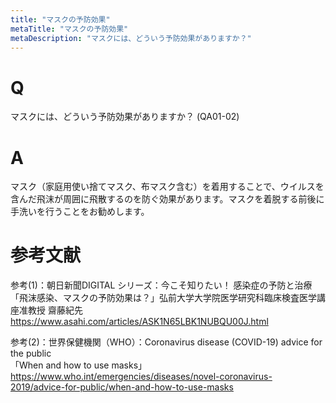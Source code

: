 ```yaml
---
title: "マスクの予防効果"
metaTitle: "マスクの予防効果"
metaDescription: "マスクには、どういう予防効果がありますか？"
---
```


# Q
マスクには、どういう予防効果がありますか？
(QA01-02)
​
# A
マスク（家庭用使い捨てマスク、布マスク含む）を着用することで、ウイルスを含んだ飛沫が周囲に飛散するのを防ぐ効果があります。マスクを着脱する前後に手洗いを行うことをお勧めします。

# 参考文献
参考(1)：朝日新聞DIGITAL シリーズ：今こそ知りたい！ 感染症の予防と治療
「飛沫感染、マスクの予防効果は？」弘前大学大学院医学研究科臨床検査医学講座准教授 齋藤紀先  
https://www.asahi.com/articles/ASK1N65LBK1NUBQU00J.html

参考(2)：世界保健機関（WHO）：Coronavirus disease (COVID-19) advice for the public  
「When and how to use masks」  
https://www.who.int/emergencies/diseases/novel-coronavirus-2019/advice-for-public/when-and-how-to-use-masks